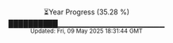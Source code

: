 <p align="center">
⏳Year Progress (35.28 %) <br>
██████████▁▁▁▁▁▁▁▁▁▁▁▁▁▁▁▁▁▁▁▁ <br>
<sub>Updated: Fri, 09 May 2025 18:31:44 GMT</sub>
</p>

